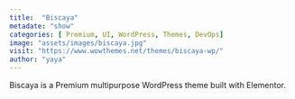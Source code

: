 ```yaml
---
title:  "Biscaya"
metadate: "show"
categories: [ Premium, UI, WordPress, Themes, DevOps]
image: "assets/images/biscaya.jpg"
visit: "https://www.wowthemes.net/themes/biscaya-wp/"
author: "yaya"
---
```

Biscaya is a Premium multipurpose WordPress theme built with Elementor.

